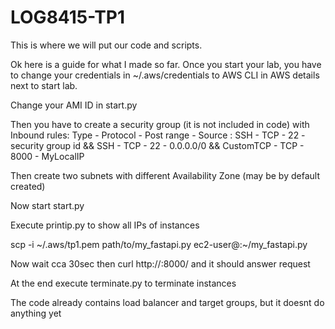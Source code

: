 # LOG8415-TP1
This is where we will put our code and scripts.

Ok here is a guide for what I made so far.
Once you start your lab, you have to change your credentials in ~/.aws/credentials to AWS CLI in AWS details next to start lab. 

Change your AMI ID in start.py

Then you have to create a security group (it is not included in code) with Inbound rules:
Type - Protocol - Post range - Source : 
SSH - TCP - 22 -  security group id &&
SSH - TCP - 22 -  0.0.0.0/0 &&
CustomTCP - TCP - 8000 - MyLocalIP

Then  create two subnets with different Availability Zone (may be by default created)

Now start start.py

Execute printip.py to show all IPs of instances

scp -i ~/.aws/tp1.pem path/to/my_fastapi.py ec2-user@<IP of instance>:~/my_fastapi.py

Now wait cca 30sec then
curl http://<IP of instance>:8000/
and it should answer request

At the end execute terminate.py to terminate instances

The code already contains load balancer and target groups, but it doesnt do anything yet
